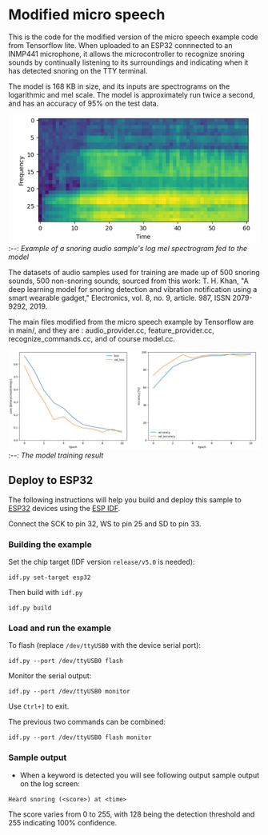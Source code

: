 # Modified micro speech

This is the code for the modified version of the micro speech example code from Tensorflow lite. When uploaded to an ESP32 connnected to an 
INMP441 microphone, it allows the microcontroller to recognize snoring sounds by continually listening to its surroundings and indicating
when it has detected snoring on the TTY terminal.

The model is 168 KB in size, and its inputs are spectrograms on the logarithmic and mel scale. The model is approximately run twice a second,
and has an accuracy of 95% on the test data.

![The log mel spectrograms fed to the model](log_mel_image.PNG)
:--:
*Example of a snoring audio sample's log mel spectrogram fed to the model* 

The datasets of audio samples used for training are made up of 500 snoring sounds, 500 non-snoring sounds, sourced from this work:
T. H. Khan, "A deep learning model for snoring detection and vibration notification using a smart wearable gadget," Electronics,
vol. 8, no. 9, article. 987, ISSN 2079-9292, 2019.

The main files modified from the micro speech example by Tensorflow are in main/, and they are : audio_provider.cc, feature_provider.cc,
recognize_commands.cc, and of course model.cc.

![The model training result](Training.PNG)
:--:
*The model training result* 

## Deploy to ESP32

The following instructions will help you build and deploy this sample
to [ESP32](https://www.espressif.com/en/products/hardware/esp32/overview)
devices using the [ESP IDF](https://github.com/espressif/esp-idf).

Connect the SCK to pin 32, WS to pin 25 and SD to pin 33.

### Building the example

Set the chip target (IDF version `release/v5.0` is needed):

```
idf.py set-target esp32
```

Then build with `idf.py`
```
idf.py build
```

### Load and run the example

To flash (replace `/dev/ttyUSB0` with the device serial port):
```
idf.py --port /dev/ttyUSB0 flash
```

Monitor the serial output:
```
idf.py --port /dev/ttyUSB0 monitor
```

Use `Ctrl+]` to exit.

The previous two commands can be combined:
```
idf.py --port /dev/ttyUSB0 flash monitor
```

### Sample output

  * When a keyword is detected you will see following output sample output on the log screen:

```
Heard snoring (<score>) at <time>
```
The score varies from 0 to 255, with 128 being the detection threshold and 255 indicating 100% confidence.
